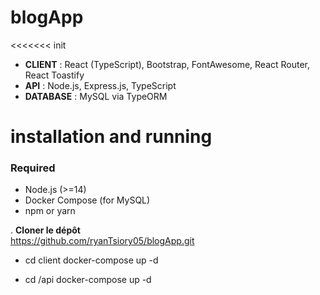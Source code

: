 # blogApp
<<<<<<< init

- **CLIENT** : React (TypeScript), Bootstrap, FontAwesome, React Router, React Toastify  
- **API** : Node.js, Express.js, TypeScript  
- **DATABASE** : MySQL via TypeORM  

# installation and running 
### Required

- Node.js (>=14)
- Docker Compose (for MySQL)
- npm or yarn

. **Cloner le dépôt**  
https://github.com/ryanTsiory05/blogApp.git

- cd client
  docker-compose up -d

- cd /api
  docker-compose up -d

